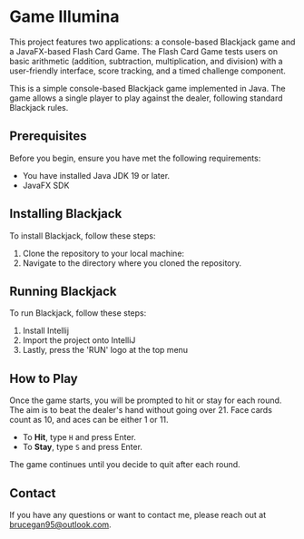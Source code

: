 # Game Illumina
This project features two applications: a console-based Blackjack game and a JavaFX-based Flash Card Game. The Flash Card Game tests users on basic arithmetic (addition, subtraction, multiplication, and division) with a user-friendly interface, score tracking, and a timed challenge component.

This is a simple console-based Blackjack game implemented in Java. The game allows a single player to play against the dealer, following standard Blackjack rules.

## Prerequisites

Before you begin, ensure you have met the following requirements:
- You have installed Java JDK 19 or later.
- JavaFX SDK

## Installing Blackjack

To install Blackjack, follow these steps:

1. Clone the repository to your local machine:
2. Navigate to the directory where you cloned the repository.

## Running Blackjack

To run Blackjack, follow these steps:

1. Install Intellij
2. Import the project onto IntelliJ
4. Lastly, press the 'RUN' logo at the top menu

## How to Play

Once the game starts, you will be prompted to hit or stay for each round. The aim is to beat the dealer's hand without going over 21. Face cards count as 10, and aces can be either 1 or 11.

- To **Hit**, type `H` and press Enter.
- To **Stay**, type `S` and press Enter.

The game continues until you decide to quit after each round.

## Contact

If you have any questions or want to contact me, please reach out at brucegan95@outlook.com.


